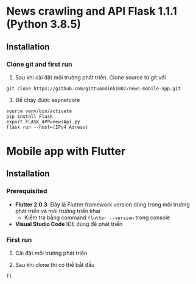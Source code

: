 # News crawling and API Flask 1.1.1 (Python 3.8.5)

## Installation

### Clone git and first run

1. Sau khi cài đặt môi trường phát triển. Clone source từ git với
```
git clone https://github.com/gittuanminh1007/news-mobile-app.git
```

3.  Để chạy được aspnetcore
```
source venv/bin/activate
pip install Flask
export FLASK_APP=newsApi.py
flask run --host=(IPv4 Adress)
```
# Mobile app with Flutter

## Installation

### Prerequisited

* **Flutter 2.0.3**: Đây là Flutter framework version dùng trong môi trường phát triển và môi trường triển khai
    * Kiểm tra bằng command `flutter --version` trong console
* **Visual Studio Code** IDE dùng để phát triển

### First run

1. Cài đặt môi trường phát triển

2. Sau khi clone thì có thể bắt đầu
```
fl
